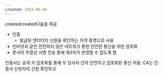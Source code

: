 ```yaml
---
created: 2025-06-26
---
```

createdcreated다음을 제공
- 인증
	- 발급된 엔터티의 신원을 확인하는 자격 증명으로 사용
- 인터넷과 같은 안전하지 않은 네트워크 통한 안전한 통신을 위한 암호화
- 문서의 무결성 서명 전송 중에 제3자가 변경할 수 없도록 함

인증서는 공개 키 암호화를 통해 두 당사자 간의 안전하고 암호화된 통신 허용. CA는 인증서 신청자의 신원 확인하고 